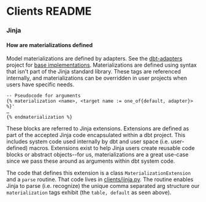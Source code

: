 # Clients README

### Jinja

#### How are materializations defined

Model materializations are defined by adapters. See the [dbt-adapters](https://github.com/dbt-labs/dbt-adapters) project for [base implementations](https://github.com/dbt-labs/dbt-adapters/tree/main/dbt/include/global_project/macros/materializations/models). Materializations are defined using syntax that isn't part of the Jinja standard library. These tags are referenced internally, and materializations can be overridden in user projects when users have specific needs.

```
-- Pseudocode for arguments
{% materialization <name>, <target name := one_of{default, adapter}> %}'
…
{% endmaterialization %}
```

These blocks are referred to Jinja extensions. Extensions are defined as part of the accepted Jinja code encapsulated within a dbt project. This includes system code used internally by dbt and user space (i.e. user-defined) macros. Extensions exist to help Jinja users create reusable code blocks or abstract objects--for us, materializations are a great use-case since we pass these around as arguments within dbt system code.

The code that defines this extension is a class `MaterializationExtension` and a `parse` routine. That code lives in [clients/jinja.py](https://github.com/dbt-labs/dbt-core/blob/main/core/dbt/clients/jinja.py). The routine
enables Jinja to parse (i.e. recognize) the unique comma separated arg structure our `materialization` tags exhibit (the `table, default` as seen above).
